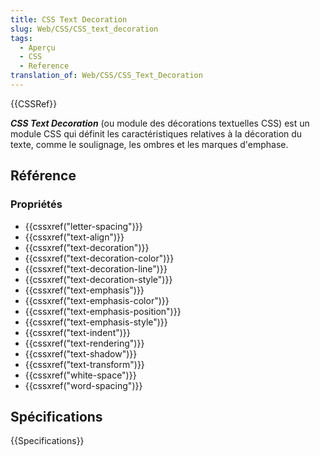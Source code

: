```yaml
---
title: CSS Text Decoration
slug: Web/CSS/CSS_text_decoration
tags:
  - Aperçu
  - CSS
  - Reference
translation_of: Web/CSS/CSS_Text_Decoration
---
```


{{CSSRef}}

**_CSS Text Decoration_** (ou module des décorations textuelles CSS) est un module CSS qui définit les caractéristiques relatives à la décoration du texte, comme le soulignage, les ombres et les marques d'emphase.

## Référence

### Propriétés

- {{cssxref("letter-spacing")}}
- {{cssxref("text-align")}}
- {{cssxref("text-decoration")}}
- {{cssxref("text-decoration-color")}}
- {{cssxref("text-decoration-line")}}
- {{cssxref("text-decoration-style")}}
- {{cssxref("text-emphasis")}}
- {{cssxref("text-emphasis-color")}}
- {{cssxref("text-emphasis-position")}}
- {{cssxref("text-emphasis-style")}}
- {{cssxref("text-indent")}}
- {{cssxref("text-rendering")}}
- {{cssxref("text-shadow")}}
- {{cssxref("text-transform")}}
- {{cssxref("white-space")}}
- {{cssxref("word-spacing")}}

## Spécifications

{{Specifications}}
